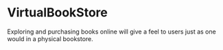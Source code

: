 # VirtualBookStore
Exploring and purchasing books online will give a feel to users just as one would in a physical bookstore.
